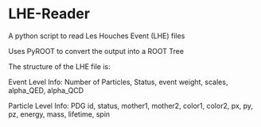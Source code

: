 # LHE-Reader

A python script to read Les Houches Event (LHE) files

Uses PyROOT to convert the output into a ROOT Tree

The structure of the LHE file is: 

Event Level Info: Number of Particles, Status, event weight, scales, alpha_QED, alpha_QCD

Particle Level Info: PDG id, status, mother1, mother2, color1, color2, px, py, pz, energy, mass, lifetime, spin 




